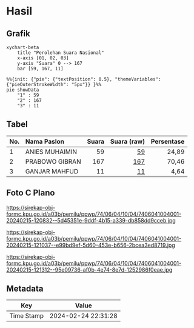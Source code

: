 # Hasil

## Grafik

```mermaid
xychart-beta
    title "Perolehan Suara Nasional"
    x-axis [01, 02, 03]
    y-axis "Suara" 0 --> 167
    bar [59, 167, 11]
```

```mermaid
%%{init: {"pie": {"textPosition": 0.5}, "themeVariables": {"pieOuterStrokeWidth": "5px"}} }%%
pie showData
    "1" : 59
    "2" : 167
    "3" : 11
```

## Tabel

| No. | Nama Paslon    | Suara | Suara (raw) | Persentase |
|:--- |:-------------- | -----:| -----------:| ----------:|
| 1   | ANIES MUHAIMIN | 59    | [59][p-1]   | 24,89      |
| 2   | PRABOWO GIBRAN | 167   | [167][p-2]  | 70,46      |
| 3   | GANJAR MAHFUD  | 11    | [11][p-3]   | 4,64       |


[p-1]: https://github.com/gigit-pemilu/pemilu-2024/blob/main/pilpres/hitung-suara/sub/74-sulawesi-tenggara/sub/06-bombana/sub/04-rumbia/sub/1004-doule/sub/001-tps/sub/paslon-1.txt
[p-2]: https://github.com/gigit-pemilu/pemilu-2024/blob/main/pilpres/hitung-suara/sub/74-sulawesi-tenggara/sub/06-bombana/sub/04-rumbia/sub/1004-doule/sub/001-tps/sub/paslon-2.txt
[p-3]: https://github.com/gigit-pemilu/pemilu-2024/blob/main/pilpres/hitung-suara/sub/74-sulawesi-tenggara/sub/06-bombana/sub/04-rumbia/sub/1004-doule/sub/001-tps/sub/paslon-3.txt

## Foto C Plano

https://sirekap-obj-formc.kpu.go.id/a03b/pemilu/ppwp/74/06/04/10/04/7406041004001-20240215-120832--5d45351e-9ddf-4b15-a339-db858dd9cceb.jpg

https://sirekap-obj-formc.kpu.go.id/a03b/pemilu/ppwp/74/06/04/10/04/7406041004001-20240215-121037--e99bd9ef-5d60-453e-b656-2bcea3ed8719.jpg

https://sirekap-obj-formc.kpu.go.id/a03b/pemilu/ppwp/74/06/04/10/04/7406041004001-20240215-121312--95e09736-af0b-4e74-8e7d-1252986f0eae.jpg


## Metadata

| Key        | Value               |
| ---------- | ------------------- |
| Time Stamp | 2024-02-24 22:31:28 |



